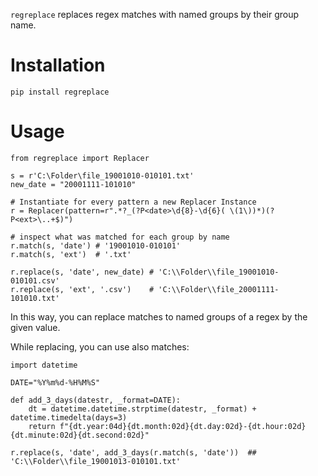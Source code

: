 
`regreplace` replaces regex matches with named groups by their group name.

# Installation

```
pip install regreplace
```

# Usage

```
from regreplace import Replacer

s = r'C:\Folder\file_19001010-010101.txt'
new_date = "20001111-101010"

# Instantiate for every pattern a new Replacer Instance
r = Replacer(pattern=r".*?_(?P<date>\d{8}-\d{6}( \(1\))*)(?P<ext>\..+$)")  

# inspect what was matched for each group by name
r.match(s, 'date') # '19001010-010101'
r.match(s, 'ext')  # '.txt'

r.replace(s, 'date', new_date) # 'C:\\Folder\\file_19001010-010101.csv'
r.replace(s, 'ext', '.csv')    # 'C:\\Folder\\file_20001111-101010.txt'
```

In this way, you can replace matches to named groups of a regex by the given value.


While replacing, you can use also matches:
```
import datetime

DATE="%Y%m%d-%H%M%S"

def add_3_days(datestr, _format=DATE):
    dt = datetime.datetime.strptime(datestr, _format) + datetime.timedelta(days=3)
    return f"{dt.year:04d}{dt.month:02d}{dt.day:02d}-{dt.hour:02d}{dt.minute:02d}{dt.second:02d}"

r.replace(s, 'date', add_3_days(r.match(s, 'date'))  ## 'C:\\Folder\\file_19001013-010101.txt'
```
